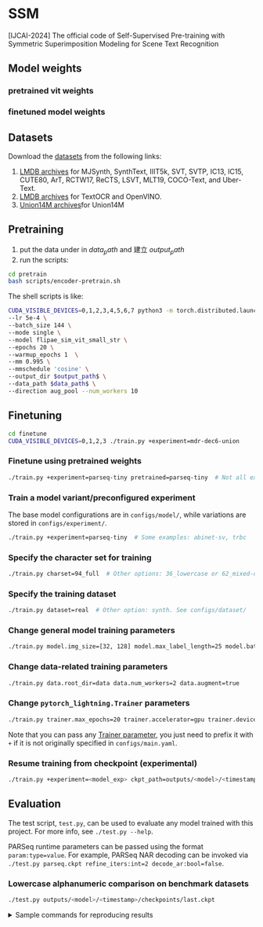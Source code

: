# SSM
[IJCAI-2024] The official code of  Self-Supervised Pre-training with Symmetric Superimposition Modeling for Scene Text Recognition

## Model weights
### pretrained vit weights
### finetuned model weights

## Datasets
Download the [datasets](Datasets.md) from the following links:
1. [LMDB archives](https://drive.google.com/drive/folders/1NYuoi7dfJVgo-zUJogh8UQZgIMpLviOE) for MJSynth, SynthText, IIIT5k, SVT, SVTP, IC13, IC15, CUTE80, ArT, RCTW17, ReCTS, LSVT, MLT19, COCO-Text, and Uber-Text.
2. [LMDB archives](https://drive.google.com/drive/folders/1D9z_YJVa6f-O0juni-yG5jcwnhvYw-qC) for TextOCR and OpenVINO.
3. [Union14M archives](https://github.com/Mountchicken/Union14M/blob/main/docs/source_dataset.md)for Union14M

## Pretraining
1. put the data under in  $data_path$ and 建立 $output_path$
2. run the scripts:
```sh
cd pretrain
bash scripts/encoder-pretrain.sh
```
The shell scripts is like:
```sh
CUDA_VISIBLE_DEVICES=0,1,2,3,4,5,6,7 python3 -m torch.distributed.launch --nproc_per_node=8 --nnodes=1 --master_port 29060 sim_pretrain.py  \
--lr 5e-4 \
--batch_size 144 \
--mode single \
--model flipae_sim_vit_small_str \
--epochs 20 \
--warmup_epochs 1  \
--mm 0.995 \
--mmschedule 'cosine' \
--output_dir $output_path$ \
--data_path $data_path$ \
--direction aug_pool --num_workers 10 
```

## Finetuning
```sh
cd finetune
CUDA_VISIBLE_DEVICES=0,1,2,3 ./train.py +experiment=mdr-dec6-union
```
### Finetune using pretrained weights
```bash
./train.py +experiment=parseq-tiny pretrained=parseq-tiny  # Not all experiments have pretrained weights
```

### Train a model variant/preconfigured experiment
The base model configurations are in `configs/model/`, while variations are stored in `configs/experiment/`.
```bash
./train.py +experiment=parseq-tiny  # Some examples: abinet-sv, trbc
```

### Specify the character set for training
```bash
./train.py charset=94_full  # Other options: 36_lowercase or 62_mixed-case. See configs/charset/
```

### Specify the training dataset
```bash
./train.py dataset=real  # Other option: synth. See configs/dataset/
```

### Change general model training parameters
```bash
./train.py model.img_size=[32, 128] model.max_label_length=25 model.batch_size=384
```

### Change data-related training parameters
```bash
./train.py data.root_dir=data data.num_workers=2 data.augment=true
```

### Change `pytorch_lightning.Trainer` parameters
```bash
./train.py trainer.max_epochs=20 trainer.accelerator=gpu trainer.devices=2
```
Note that you can pass any [Trainer parameter](https://pytorch-lightning.readthedocs.io/en/stable/common/trainer.html),
you just need to prefix it with `+` if it is not originally specified in `configs/main.yaml`.

### Resume training from checkpoint (experimental)
```bash
./train.py +experiment=<model_exp> ckpt_path=outputs/<model>/<timestamp>/checkpoints/<checkpoint>.ckpt
```

</p></details>

## Evaluation
The test script, ```test.py```, can be used to evaluate any model trained with this project. For more info, see ```./test.py --help```.

PARSeq runtime parameters can be passed using the format `param:type=value`. For example, PARSeq NAR decoding can be invoked via `./test.py parseq.ckpt refine_iters:int=2 decode_ar:bool=false`.

### Lowercase alphanumeric comparison on benchmark datasets 
```bash
./test.py outputs/<model>/<timestamp>/checkpoints/last.ckpt  
```

<details><summary>Sample commands for reproducing results</summary><p>

### Benchmark using different evaluation character sets
```bash
./test.py outputs/<model>/<timestamp>/checkpoints/last.ckpt  # lowercase alphanumeric (36-character set)
./test.py outputs/<model>/<timestamp>/checkpoints/last.ckpt --cased  # mixed-case alphanumeric (62-character set)
./test.py outputs/<model>/<timestamp>/checkpoints/last.ckpt --cased --punctuation  # mixed-case alphanumeric + punctuation (94-character set)
```

### Lowercase alphanumeric comparison on more challenging datasets 
```bash
./test.py outputs/<model>/<timestamp>/checkpoints/last.ckpt --new
```


